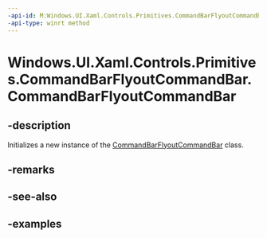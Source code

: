 ```yaml
---
-api-id: M:Windows.UI.Xaml.Controls.Primitives.CommandBarFlyoutCommandBar.#ctor
-api-type: winrt method
---
```


<!-- Method syntax.
public CommandBarFlyoutCommandBar.CommandBarFlyoutCommandBar()
-->

# Windows.UI.Xaml.Controls.Primitives.CommandBarFlyoutCommandBar.CommandBarFlyoutCommandBar

## -description

Initializes a new instance of the [CommandBarFlyoutCommandBar](commandbarflyoutcommandbar.md) class.

## -remarks

## -see-also

## -examples

